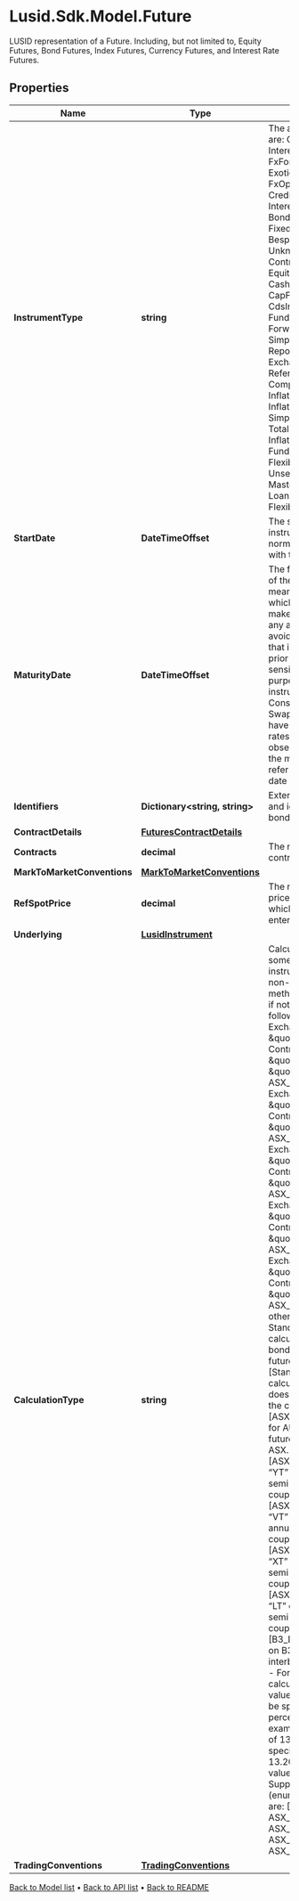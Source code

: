 # Lusid.Sdk.Model.Future
LUSID representation of a Future.  Including, but not limited to, Equity Futures, Bond Futures, Index Futures, Currency Futures, and Interest Rate Futures.

## Properties

Name | Type | Description | Notes
------------ | ------------- | ------------- | -------------
**InstrumentType** | **string** | The available values are: QuotedSecurity, InterestRateSwap, FxForward, Future, ExoticInstrument, FxOption, CreditDefaultSwap, InterestRateSwaption, Bond, EquityOption, FixedLeg, FloatingLeg, BespokeCashFlowsLeg, Unknown, TermDeposit, ContractForDifference, EquitySwap, CashPerpetual, CapFloor, CashSettled, CdsIndex, Basket, FundingLeg, FxSwap, ForwardRateAgreement, SimpleInstrument, Repo, Equity, ExchangeTradedOption, ReferenceInstrument, ComplexBond, InflationLinkedBond, InflationSwap, SimpleCashFlowLoan, TotalReturnSwap, InflationLeg, FundShareClass, FlexibleLoan, UnsettledCash, Cash, MasteredInstrument, LoanFacility, FlexibleDeposit | 
**StartDate** | **DateTimeOffset** | The start date of the instrument. This is normally synonymous with the trade-date. | 
**MaturityDate** | **DateTimeOffset** | The final maturity date of the instrument. This means the last date on which the instruments makes a payment of any amount.  For the avoidance of doubt, that is not necessarily prior to its last sensitivity date for the purposes of risk; e.g. instruments such as  Constant Maturity Swaps (CMS) often have sensitivities to rates that may well be observed or set prior to the maturity date, but refer to a termination date beyond it. | 
**Identifiers** | **Dictionary&lt;string, string&gt;** | External market codes and identifiers for the bond, e.g. ISIN. | 
**ContractDetails** | [**FuturesContractDetails**](FuturesContractDetails.md) |  | 
**Contracts** | **decimal** | The number of contracts held. | [optional] 
**MarkToMarketConventions** | [**MarkToMarketConventions**](MarkToMarketConventions.md) |  | [optional] 
**RefSpotPrice** | **decimal** | The reference spot price for the future at which the contract was entered into. | [optional] 
**Underlying** | [**LusidInstrument**](LusidInstrument.md) |  | [optional] 
**CalculationType** | **string** | Calculation type for some Future instruments which have non-standard methodology.  Optional, if not set defaults as follows:  - If ExchangeCode is \&quot;ASX\&quot; and ContractCode is \&quot;IR\&quot; or \&quot;BB\&quot; set to ASX_BankBills  - If ExchangeCode is \&quot;ASX\&quot; and ContractCode is \&quot;YT\&quot; set to ASX_3Year  - If ExchangeCode is \&quot;ASX\&quot; and ContractCode is \&quot;VT\&quot; set to ASX_5Year  - If ExchangeCode is \&quot;ASX\&quot; and ContractCode is \&quot;XT\&quot; set to ASX_10Year  - If ExchangeCode is \&quot;ASX\&quot; and ContractCode is \&quot;LT\&quot; set to ASX_20Year  - otherwise set to Standard                Specific calculation types for bond and interest rate futures are:  - [Standard] The default calculation type, which does not fit into any of the categories below.  - [ASX_BankBills] Used for AUD and NZD futures “IR” and “BB” on ASX. 90D Bank Bills.  - [ASX_3Year] Used for “YT” on ASX. 3YR semi-annual bond (6 coupons) @ 6%.  - [ASX_5Year] Used for “VT” on ASX. 5yr semi-annual bond (10 coupons) @ 2%.  - [ASX_10Year] Used for “XT” on ASX. 10yr semi-annual bond (20 coupons) @ 6%.  - [ASX_20Year] Used for “LT” on ASX. 20yr semi-annual bond (40 coupons) @ 4%.  - [B3_DI1] Used for “DI1” on B3. Average of 1D interbank deposit rates.    - For futures with this calculation type, quote values are expected to be specified as a percentage.      For example, a quoted rate of 13.205% should be specified as a quote of 13.205 with a face value of 100.                Supported string (enumeration) values are: [Standard, ASX_BankBills, ASX_3Year, ASX_5Year, ASX_10Year, ASX_20Year, B3_DI1]. | [optional] 
**TradingConventions** | [**TradingConventions**](TradingConventions.md) |  | [optional] 

[Back to Model list](../README.md#documentation-for-models) &#8226; [Back to API list](../README.md#documentation-for-api-endpoints) &#8226; [Back to README](../README.md)

